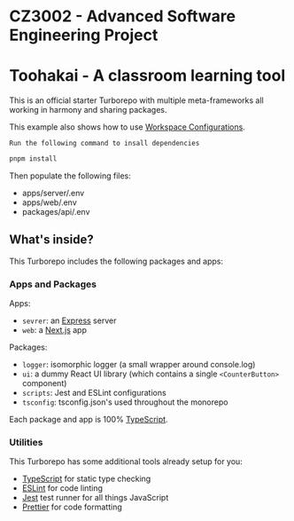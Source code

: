# CZ3002 - Advanced Software Engineering Project

# Toohakai - A classroom learning tool

This is an official starter Turborepo with multiple meta-frameworks all working in harmony and sharing packages.

This example also shows how to use [Workspace Configurations](https://turbo.build/repo/docs/core-concepts/monorepos/configuring-workspaces).

    Run the following command to insall dependencies

```sh
pnpm install
```

Then populate the following files:
- apps/server/.env
- apps/web/.env
- packages/api/.env

## What's inside?

This Turborepo includes the following packages and apps:

### Apps and Packages

Apps:

- `sevrer`: an [Express](https://expressjs.com/) server
- `web`: a [Next.js](https://nextjs.org/) app

Packages:

- `logger`: isomorphic logger (a small wrapper around console.log)
- `ui`: a dummy React UI library (which contains a single `<CounterButton>` component)
- `scripts`: Jest and ESLint configurations
- `tsconfig`: tsconfig.json's used throughout the monorepo

Each package and app is 100% [TypeScript](https://www.typescriptlang.org/).

### Utilities

This Turborepo has some additional tools already setup for you:

- [TypeScript](https://www.typescriptlang.org/) for static type checking
- [ESLint](https://eslint.org/) for code linting
- [Jest](https://jestjs.io) test runner for all things JavaScript
- [Prettier](https://prettier.io) for code formatting
